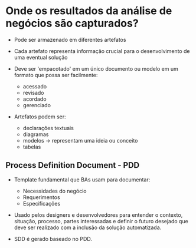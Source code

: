# Onde os resultados da análise de negócios são capturados?

- Pode ser armazenado em diferentes artefatos
- Cada artefato representa informação crucial para o desenvolvimento de uma eventual solução
- Deve ser 'empacotado' em um único documento ou modelo em um formato que possa ser facilmente:
	- acessado
	- revisado
	- acordado
	- gerenciado

- Artefatos podem ser:
	- declarações textuais
	- diagramas
	- modelos -> representam uma ideia ou conceito
	- tabelas

## Process Definition Document - PDD

- Template fundamental que BAs usam para documentar:
	- Necessidades do negócio
	- Requerimentos
	- Especificações

- Usado pelos designers e desenvolvedores para entender o contexto, situação, processo, partes interessadas e definir o futuro desejado que deve ser realizado com a inclusão da solução automatizada.

- SDD é gerado baseado no PDD.